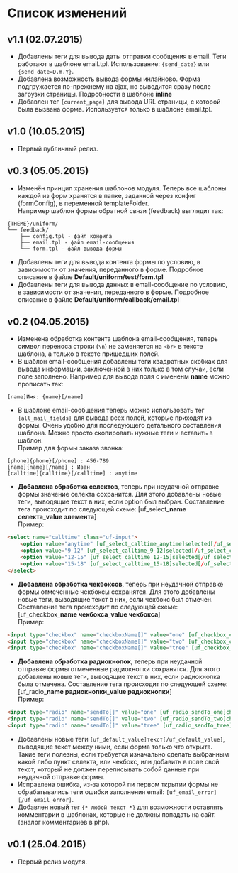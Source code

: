 # Список изменений

## v1.1 (02.07.2015)
- Добавлены теги для вывода даты отправки сообщения в email. Теги работают в шаблоне email.tpl. Использование: `{send_date}` или `{send_date=D.m.Y}`.
- Добавлена возможность вывода формы инлайново. Форма подгружается по-прежнему на ajax, но выводится сразу после загрузки страницы. Подробности в шаблоне **inline**
- Добавлен тег `{current_page}` для вывода URL страницы, с которой была вызвана форма. Используется только в шаблоне email.tpl.


## v1.0 (10.05.2015)
- Первый публичный релиз.

## v0.3 (05.05.2015)
- Изменён принцип хранения шаблонов модуля. Теперь все шаблоны каждой из форм хранятся в папке, заданной через конфиг (formConfig), в переменной templateFolder. <br>Например шаблон формы обратной связи (feedback) выглядит так:
```
{THEME}/uniform/
└── feedback/ 
    ├── config.tpl - файл конфига
    ├── email.tpl - файл email-сообщения
    └── form.tpl - файл вывода формы
```
- Добавлены теги для вывода контента формы по условию, в зависимости от значения, переданного в форме. Подробное описание в файле **Default/uniform/test/form.tpl**
- Добавлены теги для вывода данных в email-сообщение по условию, в зависимости от значения, переданного в форме. Подробное описание в файле **Default/uniform/callback/email.tpl**

## v0.2 (04.05.2015)
- Изменена обработка контента шаблона email-сообщения, теперь символ переноса строки (`\n`) не заменяется на `<br>` в тексте шаблона, а только в тексте пришедших полей.
- В шаблон email-сообщения добавлены теги  квадратных скобках для вывода информации, заключенной в них только в том случаи, если поле заполнено. Например для вывода поля с имененм **name** можно прописать так:
```
[name]Имя: {name}[/name]
```
- В шаблоне email-сообщения теперь можно использовать тег `{all_mail_fields}` для вывода всех полей, которые приходят из формы. Очень удобно для последующего детального составления шаблона. Можно просто скопировать нужные теги и вставить в шаблон. <br>Пример для формы заказа звонка:
```
[phone]{phone}[/phone] : 456-789
[name]{name}[/name] : Иван
[calltime]{calltime}[/calltime] : anytime
```
- **Добавлена обработка селектов**, теперь при неудачной отправке формы значение селекта сохранится. Для этого добавлены новые теги, выводящие текст в них, если option был выбран. Составление тега происходит по следующей схеме:
[uf_select_**name селекта**_**value элемента**] <br>
Пример:
```html
<select name="calltime" class="uf-input">
    <option value="anytime" [uf_select_calltime_anytime]selected[/uf_select_calltime_anytime]>в любое время</option>
    <option value="9-12" [uf_select_calltime_9-12]selected[/uf_select_calltime_9-12]>c 9:00 до 12:00</option>
    <option value="12-15" [uf_select_calltime_12-15]selected[/uf_select_calltime_12-15]>c 12:00 до 15:00</option>
    <option value="15-18" [uf_select_calltime_15-18]selected[/uf_select_calltime_15-18]>c 15:00 до 18:00</option>
</select>
```
- **Добавлена обработка чекбоксов**, теперь при неудачной отправке формы отмеченные чекбоксы сохранятся.  Для этого добавлены новые теги, выводящие текст в них, если чекбокс был отмечен. Составление тега происходит по следующей схеме:
[uf_checkbox_**name чекбокса**_**value чекбокса**] <br>
Пример:
```html
<input type="checkbox" name="checkboxName[]" value="one" [uf_checkbox_checkboxName_one]checked[/uf_checkbox_checkboxName_one]> Чекбокс 1
<input type="checkbox" name="checkboxName[]" value="two" [uf_checkbox_checkboxName_two]checked[/uf_checkbox_checkboxName_two]> Чекбокс 2
<input type="checkbox" name="checkboxName[]" value="tree" [uf_checkbox_checkboxName_tree]checked[/uf_checkbox_checkboxName_tree]> Чекбокс 3
```
- **Добавлена обработка радиокнопок**, теперь при неудачной отправке формы отмеченные радиокнопки сохранятся. Для этого добавлены новые теги, выводящие текст в них, если радиокнопка была отмечена. Составление тега происходит по следующей схеме:
[uf_radio_**name радиокнопки**_**value радиокнопки**] <br>
Пример:
```html
<input type="radio" name="sendTo[]" value="one" [uf_radio_sendTo_one]checked[/uf_radio_sendTo_one]> Радиокнопка 1
<input type="radio" name="sendTo[]" value="two" [uf_radio_sendTo_two]checked[/uf_radio_sendTo_two]> Радиокнопка 2
<input type="radio" name="sendTo[]" value="tree" [uf_radio_sendTo_tree]checked[/uf_radio_sendTo_tree]> Радиокнопка 3
```
- Добавлены новые теги `[uf_default_value]текст[/uf_default_value]`, выводящие текст между ними, если форма только что открыта. Такие теги полезны, если требуется изначально сделать выбранным какой либо пункт селекта, или чекбокс, или добавить в поле свой текст, который не должен переписывать собой данные при неудачной отправке формы.
- Исправлена ошибка, из-за которой пи первом ткрытии формы не обрабатывались теги ошибки заполнения email: `[uf_email_error][/uf_email_error]`.
- Добавлен новый тег `{* любой текст *}` для возможности оставлять комментарии в шаблонах, которые не должны попадать на сайт. (аналог комментариев в php).

## v0.1 (25.04.2015)
- Первый релиз модуля.
